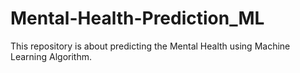 # Mental-Health-Prediction_ML
This repository is about predicting the Mental Health using Machine Learning Algorithm.
